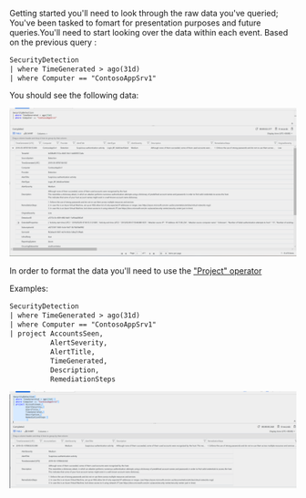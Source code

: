 Getting started you'll need to look through the raw data you've queried; You've been tasked to fomart for presentation purposes and future queries.You'll need to start looking over the data within each event.
Based on the previous query : 
~~~~
SecurityDetection
| where TimeGenerated > ago(31d) 
| where Computer == "ContosoAppSrv1"
~~~~

You should see the following data:

![Hint](Pictures/Hint_Data1.png)


In order to format the data you'll need to use the ["Project" operator](https://docs.microsoft.com/en-us/azure/kusto/query/projectoperator)

Examples:

~~~~
SecurityDetection
| where TimeGenerated > ago(31d) 
| where Computer == "ContosoAppSrv1"
| project AccountsSeen,
          AlertSeverity,
          AlertTitle,
          TimeGenerated,
          Description,
          RemediationSteps         

~~~~
![Hint](Pictures/Hint_Data2.png)
